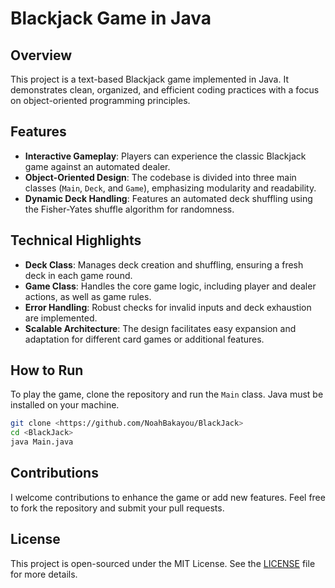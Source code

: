 # Blackjack Game in Java

## Overview
This project is a text-based Blackjack game implemented in Java. It demonstrates clean, organized, and efficient coding practices with a focus on object-oriented programming principles.

## Features
- **Interactive Gameplay**: Players can experience the classic Blackjack game against an automated dealer.
- **Object-Oriented Design**: The codebase is divided into three main classes (`Main`, `Deck`, and `Game`), emphasizing modularity and readability.
- **Dynamic Deck Handling**: Features an automated deck shuffling using the Fisher-Yates shuffle algorithm for randomness.

## Technical Highlights
- **Deck Class**: Manages deck creation and shuffling, ensuring a fresh deck in each game round.
- **Game Class**: Handles the core game logic, including player and dealer actions, as well as game rules.
- **Error Handling**: Robust checks for invalid inputs and deck exhaustion are implemented.
- **Scalable Architecture**: The design facilitates easy expansion and adaptation for different card games or additional features.

## How to Run
To play the game, clone the repository and run the `Main` class. Java must be installed on your machine.

```bash
git clone <https://github.com/NoahBakayou/BlackJack>
cd <BlackJack>
java Main.java
```
## Contributions
I welcome contributions to enhance the game or add new features. Feel free to fork the repository and submit your pull requests.

## License
This project is open-sourced under the MIT License. See the [LICENSE](LICENSE.md) file for more details.
